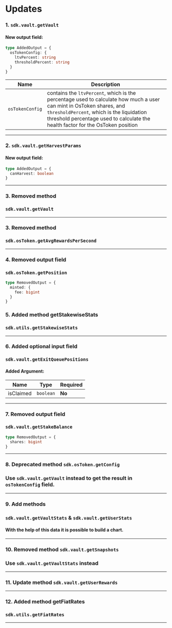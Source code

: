 # Updates
### 1. `sdk.vault.getVault`

#### New output field:

```ts
type AddedOutput = {
  osTokenConfig: {
    ltvPercent: string
    thresholdPercent: string
  }
}
```

| Name            | Description                                                                                                                                                                                                                                         |
|-----------------|-----------------------------------------------------------------------------------------------------------------------------------------------------------------------------------------------------------------------------------------------------|
| `osTokenConfig` | contains the `ltvPercent`, which is the percentage used to calculate how much a user can mint in OsToken shares, and `thresholdPercent`, which is the liquidation threshold percentage used to calculate the health factor for the OsToken position |

---
### 2. `sdk.vault.getHarvestParams`

#### New output field:

```ts
type AddedOutput = {
  canHarvest: boolean
}
```

---

### 3. Removed method
### `sdk.vault.getVault`

---

### 3. Removed method
### `sdk.osToken.getAvgRewardsPerSecond`

---

### 4. Removed output field
### `sdk.osToken.getPosition`

```ts
type RemovedOutput = {
  minted: {
    fee: bigint
  }
}
```

### 5. Added method getStakewiseStats
### `sdk.utils.getStakewiseStats`

---

### 6. Added optional input field
### `sdk.vault.getExitQueuePositions`
#### Added Argument:

| Name         | Type      | Required |
|--------------|-----------|----------|
| isClaimed    | `boolean` | **No**   | 

---

### 7. Removed output field
### `sdk.vault.getStakeBalance`

```ts
type RemovedOutput = {
  shares: bigint
}
```
---

### 8. Deprecated method `sdk.osToken.getConfig`
### Use `sdk.vault.getVault` instead to get the result in `osTokenConfig` field.

---

### 9. Add methods
### `sdk.vault.getVaultStats` & `sdk.vault.getUserStats`
#### With the help of this data it is possible to build a chart.

---


### 10. Removed method `sdk.vault.getSnapshots`
### Use `sdk.vault.getVaultStats` instead 

---

### 11. Update method `sdk.vault.getUserRewards`

---

### 12. Added method getFiatRates
### `sdk.utils.getFiatRates`

---

